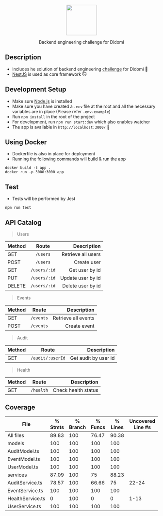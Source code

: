 <p align="center">
  <a href="https://didomi.io/" target="blank"><img src="https://avatars.githubusercontent.com/u/29689963?s=200&v=4" width="100"/></a>
</p>

<p align="center">Backend engineering challenge for Didomi</p>

## Description

- Includes he solution of backend engineering [challenge](https://github.com/didomi/challenges/tree/master/backend) for Didomi 🚀
- [NestJS](https://nestjs.com/) is used as core framework 🐱

## Development Setup

- Make sure [Node.js](https://nodejs.org/about/releases/) is installed
- Make sure you have created a `.env` file at the root and all the necessary variables are in place
(Please refer `.env-example`)
- Run `npm install` in the root of the project
- For development, run `npm run start:dev` which also enables watcher
- The app is available in `http://localhost:3000/` 🏃

## Using Docker

- Dockerfile is also in place for deployment
- Running the following commands will build & run the app
```
docker build -t app .
docker run -p 3000:3000 app
```
## Test

- Tests will be performed by Jest
```
npm run test
```

## API Catalog

> Users

| Method | Route | Description |
| :--- | :---: | ---: |
| GET | `/users` | Retrieve all users |
| POST | `/users` | Create user |
| GET | `/users/:id` | Get user by id |
| PUT | `/users/:id` | Update user by id |
| DELETE | `/users/:id` | Delete user by id |

> Events

| Method | Route | Description |
| :--- | :---: | ---: |
| GET | `/events` | Retrieve all events |
| POST | `/events` | Create event |

> Audit

| Method | Route | Description |
| :--- | :---: | ---: |
| GET | `/audit/:userId` | Get audit by user id |

> Health

| Method | Route | Description |
| :--- | :---: | ---: |
| GET | `/health` | Check health status |

## Coverage

File               | % Stmts | % Branch | % Funcs | % Lines | Uncovered Line #s 
-------------------|---------|----------|---------|---------|-------------------
All files          |   89.83 |      100 |   76.47 |   90.38 |                   
 models            |     100 |      100 |     100 |     100 |                   
  AuditModel.ts    |     100 |      100 |     100 |     100 |                   
  EventModel.ts    |     100 |      100 |     100 |     100 |                   
  UserModel.ts     |     100 |      100 |     100 |     100 |                   
 services          |   87.09 |      100 |      75 |   88.23 |                   
  AuditService.ts  |   78.57 |      100 |   66.66 |      75 | 22-24             
  EventService.ts  |     100 |      100 |     100 |     100 |                   
  HealthService.ts |       0 |      100 |       0 |       0 | 1-13              
  UserService.ts   |     100 |      100 |     100 |     100 |            